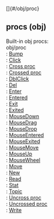 []{#/obj/proc}    
## procs (obj)    
Built-in obj procs:    
obj/proc    
:   [Bump](/ref/atom/movable/proc/Bump)    
:   [Click](/ref/atom/proc/Click)    
:   [Cross proc](/ref/atom/proc/Cross)    
:   [Crossed proc](/ref/atom/proc/Crossed)    
:   [DblClick](/ref/atom/proc/DblClick)    
:   [Del](/ref/datum/proc/Del)    
:   [Enter](/ref/atom/proc/Enter)    
:   [Entered](/ref/atom/proc/Entered)    
:   [Exit](/ref/atom/proc/Exit)    
:   [Exited](/ref/atom/proc/Exited)    
:   [MouseDown](/ref/atom/proc/MouseDown)    
:   [MouseDrag](/ref/atom/proc/MouseDrag)    
:   [MouseDrop](/ref/atom/proc/MouseDrop)    
:   [MouseEntered](/ref/atom/proc/MouseEntered)    
:   [MouseExited](/ref/atom/proc/MouseExited)    
:   [MouseMove](/ref/atom/proc/MouseMove)    
:   [MouseUp](/ref/atom/proc/MouseUp)    
:   [MouseWheel](/ref/atom/proc/MouseWheel)    
:   [Move](/ref/atom/movable/proc/Move)    
:   [New](/ref/atom/proc/New)    
:   [Read](/ref/datum/proc/Read)    
:   [Stat](/ref/atom/proc/Stat)    
:   [Topic](/ref/datum/proc/Topic)    
:   [Uncross proc](/ref/atom/proc/Uncross)    
:   [Uncrossed proc](/ref/atom/proc/Uncrossed)    
:   [Write](/ref/datum/proc/Write)  